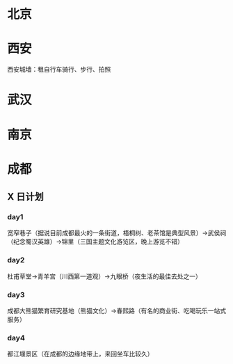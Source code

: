 

# 北京





# 西安

西安城墙：租自行车骑行、步行、拍照







# 武汉



# 南京





# 成都



## X 日计划

### day1

宽窄巷子（据说目前成都最火的一条街道，梧桐树、老茶馆是典型风景）→武侯祠（纪念蜀汉英雄）→锦里（三国主题文化游览区，晚上游览不错）

### day2

杜甫草堂→青羊宫（川西第一道观）→九眼桥（夜生活的最佳去处之一）

### day3

成都大熊猫繁育研究基地（熊猫文化）→春熙路（有名的商业街、吃喝玩乐一站式服务）

### day4

都江堰景区（在成都的边缘地带上，来回坐车比较久）
































